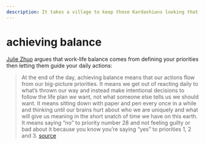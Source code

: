 ```yaml
---
description: It takes a village to keep those Kardashians looking that sultry.
---
```


# achieving balance

[Julie Zhuo](https://www.juliezhuo.com/) argues that work-life balance comes from defining your priorities then letting them guide your daily actions: 

> At the end of the day, achieving balance means that our actions flow from our big-picture priorities. It means we get out of reacting daily to what’s thrown our way and instead make intentional decisions to follow the life plan _we_ want, not what someone else tells us we should want. It means sitting down with paper and pen every once in a while and thinking until our brains hurt about who we are uniquely and what will give us meaning in the short snatch of time we have on this earth. It means saying “no” to priority number 28 and not feeling guilty or bad about it because you know you’re saying “yes” to priorities 1, 2 and 3. [source](https://www.linkedin.com/pulse/achieving-work-life-balance-julie-zhuo)

